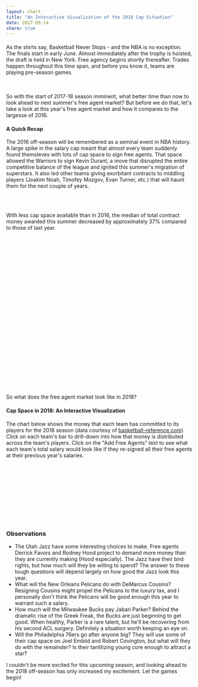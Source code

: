 ```yaml
---
layout: chart
title: "An Interactive Visualization of the 2018 Cap Situation"
date: 2017-09-14
share: true
---
```

<script src="https://code.highcharts.com/highcharts.js"></script>
<script src="https://code.highcharts.com/highcharts-more.js"></script>
<script src="https://code.highcharts.com/modules/exporting.js"></script>


<style>

  .xAxis text {
    font-size: 11px;
  }

  .yAxis text {
    font-size: 11px;
  }

  .xAxis .tick line {
    visibility: hidden;
  }

  .capLine line {
    stroke-width: 3px;
    stroke: orange;
  }

  #taxLine {
    stroke-dasharray: 5px;
  }

  .capLine text {
    stroke: black;
    stroke-width: .3px;
  }

  .fa {
    display: inline-block;
  }

  #salaryContainer {
    display: inline-block;
  }

  .text {
    max-width: 800px;
    margin: 20px auto;
  }

  #boxContainer {
    height: 400px;
    margin: 20px auto;
    min-width: 300px;
    max-width: 700px;
  }


</style>

<body>
<div class="text">
  As the shirts say, Basketball Never Stops - and the NBA is no exception. The finals start in early June. Almost immediately after the trophy is hoisted, the draft is held in New York. Free agency begins shortly thereafter. Trades happen throughout this time span, and before you know it, teams are playing pre-season games. 

  <br><br>
  So with the start of 2017-18 season imminent, what better time than now to look ahead to next summer's free agent market? But before we do that, let's take a look at this year's free agent market and how it compares to the largesse of 2016.

  <h4>A Quick Recap</h4>

  The 2016 off-season will be remembered as a seminal event in NBA history. A large spike in the salary cap meant that almost every team suddenly found themsleves with lots of cap space to sign free agents.
  That space allowed the Warriors to sign Kevin Durant, a move that disrupted the entire competitive balance of the league and ignited this summer's migration of superstars. It also led other teams giving exorbitant contracts to middling players (Joakim Noah, Timofey Mozgov, Evan Turner, etc.) that will haunt them for the next couple of years.

  <br><br>

  With less cap space available than in 2016, the median of total contract money awarded this summer decreased by approximately 37% compared to those of last year.

</div>

<div id="boxContainer"></div>

<div class="text">
  So what does the free agent market look like in 2018?

  <h4>Cap Space in 2018: An Interactive Visualization</h4>

  The chart below shows the money that each team has committed to its players for the 2018 season (data courtesy of <a href="https://www.basketball-reference.com/contracts/">basketball-reference.com</a>). Click on each team's bar to drill-down into how that money is distributed across the team's players. Click on the "Add Free Agents" text to see what each team's total salary would look like if they re-signed all their free agents at their previous year's salaries.
  
</div>

<div id="salaryContainer">
  <svg id="salary"></svg>
</div>

<div class="text">
  <h3>Observations</h3>

  <ul>
    <li>
      The Utah Jazz have some interesting choices to make. Free agents Derrick Favors and Rodney Hood project to demand more money than they are currently making (Hood especially). The Jazz have their bird rights, but how much will they be willing to spend? The answer to these tough questions will depend largely on how good the Jazz look this year.
    </li>
    <li>What will the New Orleans Pelicans do with DeMarcus Cousins? Resigning Cousins might propel the Pelicans to the luxury tax, and I personally don't think the Pelicans will be good enough this year to warrant such a salary.
    </li>
    <li>
    How much will the Milwaukee Bucks pay Jabari Parker? Behind the dramatic rise of the Greek Freak, the Bucks are just beginning to get good. When healthy, Parker is a rare talent, but he'll be recovering from his second ACL surgery. Definitely a situation worth keeping an eye on.
    </li>
    <li>
      Will the Philadelphia 76ers go after anyone big? They will use some of their cap space on Joel Embiid and Robert Covington, but what will they do with the remainder? Is their tantilizing young core enough to attract a star?
    </li>

  </ul>

  I couldn't be more excited for this upcoming season, and looking ahead to the 2018 off-season has only increased my excitement. Let the games begin!
  
</div>

</body>

<script>

  // Highcharts box-chart
  Highcharts.chart('boxContainer', {

    chart: {type: 'boxplot'},
    title: {text: 'Total Contract Value by Year'},
    legend: {enabled: false},
    xAxis: {
        categories: [2016, 2017],
        title: {
            text: 'Year'
        }
    },
    yAxis: {
        title: {
            text: 'Total Contract Value (in millions)'
        },
        tickInterval: 20,
        gridLineWidth: 0,
        min: 0,
        max: 220
    },
    plotOptions: {
      boxplot: {
              fillColor: '#F0F0E0',
              lineWidth: 3,
              medianColor: '#0C5DA5',
              medianWidth: 3,
              stemColor: '#A63400',
              stemDashStyle: 'dot',
              stemWidth: 1,
              whiskerColor: '#3D9200',
              whiskerLength: '20%',
              whiskerWidth: 3
          }
    },

    series: [{
        name: 'Contracts',
        maxPointWidth: 60,
        data: [
          [1.0, 4.3, 16, 47, 153],
          [1.5, 3.1, 10.85, 32, 201]
        ],
        tooltip: {
            headerFormat: '<em>{point.key}</em><br/>'
        }
    }]

  });

  // utility functions
  function sum( obj ) {
    var sum = 0;
    for ( var el in obj ) {
      if (obj.hasOwnProperty(el)) sum += parseFloat( obj[el] );
    }
    return sum;
  }

  function translate(x, y) {return "translate(" + x + "," + y + ")";}

  function toStack(keys) {
    var salaryStack = d3.stack().keys(keys).order(d3.stackOrderNone).offset(d3.stackOffsetNone);
    return salaryStack(data.map(d => d.salary));
  }

  function toId(name) {return name.replace(' ', '_');}

  function extractFASalary(d) {
    return d.freeAgents.map(d => d.salary).reduce((a, b) => a + b);
  }

  function extractNonFASalary(teamdata) {
    let s = 0;
    optionKeys.forEach(d => s += teamdata.salary[d]);
    return s;
  }

  // set-up margins for salary svg
  var margin = {top: 25, right: 50, bottom: 125, left: 100},
    width = 1250 - margin.left - margin.right,
    height = 600 - margin.top - margin.bottom;

  var salarySvg = d3.select("svg#salary")
                    .attr("width", width + margin.left + margin.right)
                    .attr("height", height + margin.top + margin.bottom)

  // set-up the graph container
  var graphContainer = salarySvg.append("g")
                                .attr("transform", translate(margin.left, margin.top))

  // set up axises
  var salaryToY = d3.scaleLinear().range([height, 0]);
  salarySvg.append("g")
           .attr("transform", translate(margin.left, margin.top))
           .attr("class", "yAxis")

  var xAxis = d3.scaleBand().rangeRound([0, width]).padding(0.15).align(0.1);
  salarySvg.append("g")
             .attr("class", "xAxis")
             .attr("transform", translate(margin.left, height + margin.top))

  // set up the change controller
  var changeController = graphContainer.append("text")
                    .attr("id", "changeController")
                    .attr("transform", translate(10, 25))
                    .style("cursor", "pointer")

    /* Config variables */
  var duration = 750;
  var axisPadding = 5000000;
  var scale = 1.0;
  let projectedCap = 103000000;
  var optionKeys = ["guaranteed", "player-option", "team-option", "stretched"];
  var optionColors = ['#53802c', '#86af49', '#b5e7a0', '#e3eaa7'];
  var includeFA = false;
  
  var optionKeysFA = ["guaranteed", "player-option", "team-option", "stretched", "free-agent"];
  var optionColorsFA = ['#53802c', '#86af49', '#b5e7a0', '#e3eaa7', 'grey'];

  var optionsToColors = d3.scaleOrdinal().range(optionColors).domain(optionKeys);
  var optionsToColorsFA = d3.scaleOrdinal().range(optionColorsFA).domain(optionKeysFA);

  var data = {{ site.data.salarydata | jsonify }};
  data.sort( (a,b) => extractNonFASalary(b) - extractNonFASalary(a))

  initSalaryAxes();
  d3.select(".yAxis").call(d3.axisLeft(salaryToY));
  d3.select(".xAxis").call(d3.axisBottom(xAxis));
  initSalary();
  drawLegend();
  drawFreeAgentToggle();
  
  function initSalaryAxes() {
    salaryToY.domain([0, d3.max(data, d => sum(d.salary) + extractFASalary(d) + axisPadding)]); 
    xAxis.domain(data.map(d => d.name)).range([0, width]);
  }

  function drawLegend() {
    
    var legendContainer = salarySvg.append("g")
                          .attr("font-family", "sans-serif")
                          .attr("font-size", 10)
                          .attr("text-anchor", "end")
                          .attr("transform", translate(90, margin.top))

    var legend = legendContainer.selectAll("g")
                   .data(optionKeysFA.slice().reverse())
                   .enter()
                   .append("g")
                   .attr("transform", (d, i) => translate(0, i * 20))

    legend.append("rect")
          .attr("x", width - 19)
          .attr("width", 19)
          .attr("height", 19)
          .attr("fill", optionsToColorsFA)

    legend.append("text")
          .attr("x", width - 24)
          .attr("y", 9.5)
          .attr("dy", "0.32em")
          .text(d => d)

  }

  function updateSalary(salaryStack) {
    var salaryGroups = graphContainer.selectAll(".salaryRect") 
                                  .data(salaryStack)
                                  .enter()
                                  .append("g")
                                  .attr("fill", d => optionsToColors(d.key))
                                  .attr("class", "salaryRect")

    var salaryBars = salaryGroups.selectAll("rect")
                                 .data(d => d)
                                 .enter()
                                 .append("g")
                                 .style("cursor", "pointer")
                                 .on("click", (d, i) => drawChildren(data[i]))
 
    salaryBars.append("rect")
              .attr("y", function(d) { return salaryToY(d[1]); })
              .attr("height", function(d) { return salaryToY(d[0]) - salaryToY(d[1]); })
              .transition().duration(duration)
              .attr("width", xAxis.bandwidth())

    return salaryBars;
  }

  function initSalary() {

    var salaryStack = toStack(optionKeys);

    var bars = updateSalary(salaryStack);
    bars.transition().duration(duration)
        .attr("transform", (d, i) => translate(xAxis(data[i].name), 0))

    /* Draw Salary Cap Line */
    var capLine = graphContainer.append("g").attr("class", "capLine")

    capLine.append("line")
           .attr("fill", "orange")
           .attr("x1", 0)
           .attr("y1", d => salaryToY(projectedCap))
           .attr("x2", 0)
           .attr("y2", d => salaryToY(projectedCap))

    var buffer = 1750000;
    capLine.append("text")
           .attr("transform", translate(0, salaryToY(projectedCap + buffer)))
           .text("Projected Cap: $103m")

    d3.select(".capLine line").transition().duration(duration).attr("x2", width);
    d3.select(".capLine text").transition().duration(duration).attr("transform", translate(width - 170, salaryToY(projectedCap + buffer)));

    /* Draw luxury tax line */
    var projectedTax = 125000000;
    var taxLine = graphContainer.append("g").attr("class", "capLine").attr("id", "taxLine")
    taxLine.append("line")
           .attr("fill", "orange")
           .attr("x1", 0)
           .attr("y1", d => salaryToY(projectedTax))
           .attr("x2", 0)
           .attr("y2", d => salaryToY(projectedTax))

    taxLine.append("text")
           .attr("transform", translate(0, salaryToY(projectedTax + buffer)))
           .text("Projected Luxury Tax: $125m")

    d3.select("#taxLine line").transition().duration(duration).attr("x2", width);
    d3.select("#taxLine text").transition().duration(duration).attr("transform", translate(width - 220, salaryToY(projectedTax + buffer)));

  }    

  function drawFreeAgentToggle() {
    changeController.text("Add Free Agents")
                    .on("click", function() {
                      if (!includeFA) {
                        addFreeAgents();
                        d3.select(this).text("Remove Free Agents")
                        includeFA = true;
                      } else {
                        d3.select(this).text("Add Free Agents")
                        removeFreeAgents();
                        includeFA = false;
                      }
                    })
    }

  function drawChildren(team) {

    var players = team.players;
    var freeAgents = team.freeAgents;
    
    /* reset axes */
    var maxSalary = Math.max(d3.max(players, d => d.salary), d3.max(freeAgents, d => d.salary));
    salaryToY.domain([0, maxSalary + axisPadding]);

    d3.select(".yAxis").transition().duration(duration).call(d3.axisLeft(salaryToY));

    var allPlayers = players.map(d => d).concat(freeAgents.map(d => d))

    xAxis.domain(allPlayers.map(d => d.name));
    d3.select(".xAxis").transition().duration(duration).call(d3.axisBottom(xAxis))

    d3.selectAll(".xAxis text").transition().duration(duration).attr("y", 0)
                               .attr("x", 9)
                               .attr("dy", ".35em")
                               .attr("transform", "rotate(90)")
                               .style("text-anchor", "start")

    var exitBars = graphContainer.selectAll(".salaryRect").remove();
    var exitLine = graphContainer.selectAll(".capLine").remove();

    var enterBars = graphContainer.selectAll("rect")
                  .data(allPlayers)
                  .enter()
                  .append("rect")
                  .attr("class", "playerRect")
                  .attr("width", xAxis.bandwidth())
                  .attr("y", d => salaryToY(d.salary))
                  .attr("height", d => (height - salaryToY(d.salary)))
                  .attr("fill", d => optionsToColorsFA(d.option))

    enterBars.transition().duration(duration)
                  .attr("transform", d => translate(xAxis(d.name), 0))

    // TODO: style this better
    changeController.text("<-- Back to Team Salaries")
                    .on("click", function() {
                      graphContainer.selectAll(".playerRect").remove();
                      resetSalary();
                      initSalary();
                      includeFA = false;
                      drawFreeAgentToggle();
                    })

    }    

    function resetSalary() {
      initSalaryAxes();
      d3.select(".yAxis").transition().duration(duration).call(d3.axisLeft(salaryToY));
      d3.select(".xAxis").transition().duration(duration).call(d3.axisBottom(xAxis));
    }

  function addFreeAgents() {
    var stackFA = toStack(optionKeysFA);
    optionsToColors = d3.scaleOrdinal().range(optionColorsFA).domain(optionKeysFA);
    var addedBars = updateSalary(stackFA).attr("transform", (d, i) => translate(xAxis(data[i].name), 0))

    addedBars.transition().duration(500).style("fill-opacity", 0.45);
  }

  function removeFreeAgents() {
    var stack = toStack(optionKeys);
    optionsToColors = d3.scaleOrdinal().range(optionColors).domain(optionKeys);

    graphContainer.selectAll(".salaryRect") 
                  .data(stack)
                  .exit()
                  .remove()

  }


</script>

